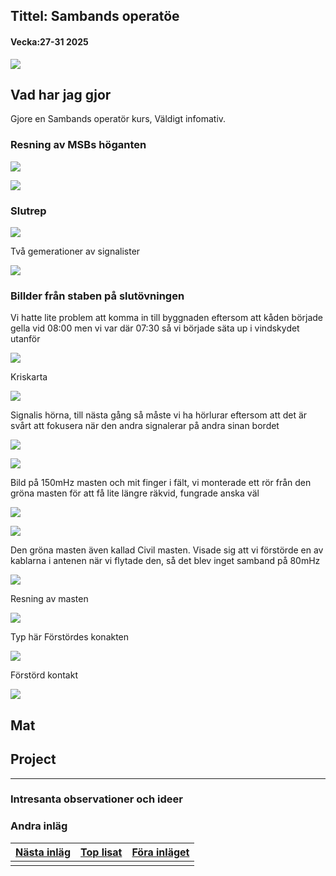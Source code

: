 ## Tittel: Sambands operatöe

#### Vecka:27-31 2025

![](assets/20250730_103153_PXL_20250716_183024028.jpg)

## Vad har jag gjor

Gjore en Sambands operatör kurs, Väldigt infomativ.

### Resning av MSBs höganten

![](assets/20250730_103353_PXL_20250720_171423149.jpg)

![](assets/20250730_103353_PXL_20250720_182612847_2.jpg)


### Slutrep

![](assets/20250730_103353_PXL_20250723_132539560.MP.jpg)

Två gemerationer av signalister 

![](assets/20250730_103353_PXL_20250723_164945694.jpg)

### Billder från staben på slutövningen

Vi hatte lite problem  att komma in till byggnaden eftersom att kåden började gella vid 08:00 men vi var där 07:30 så vi började säta up i vindskydet utanför

![](assets/20250730_103353_PXL_20250724_075026847.jpg)

Kriskarta

![](assets/20250730_103353_PXL_20250724_132446162.MP.jpg)

Signalis hörna, till nästa gång så måste vi ha hörlurar eftersom att det är svårt att fokusera när den andra signalerar på andra sinan bordet

![](assets/20250730_103353_PXL_20250724_132406576.jpg)

![](assets/20250730_103353_PXL_20250724_075022861.jpg)

Bild på 150mHz masten och mit finger i fält, vi monterade ett rör från den gröna masten för att få lite längre räkvid, fungrade anska väl

![](assets/20250730_103353_PXL_20250724_142055181.jpg)


![](assets/20250730_103353_PXL_20250724_132430216.jpg)

Den gröna masten även kallad Civil masten. Visade sig att vi förstörde en av kablarna i antenen när vi flytade den, så det blev inget samband på 80mHz

![](assets/20250730_103353_PXL_20250724_142143807.jpg)

Resning av masten 

![](assets/20250730_105021_resning.jpg)

Typ här Förstördes konakten

![](assets/20250730_105021_F_rflytning.jpg)

Förstörd kontakt

![](assets/20250730_105138_PXL_20250724_151248717.jpg)


## Mat

## Project

---

### Intresanta observationer och ideer

### Andra inläg


| [Nästa inläg](https://caspian.rosengren.nu/blog/.html) | [Top lisat](https://caspian.rosengren.nu/blog.html) | [Föra inläget](https://caspian.rosengren.nu/blog/26-25.html) |
| ---------------------------------------------------------- | ----------------------------------------------------- | ---------------------------------------------------------------- |
|                                                          |                                                     |                                                                |
